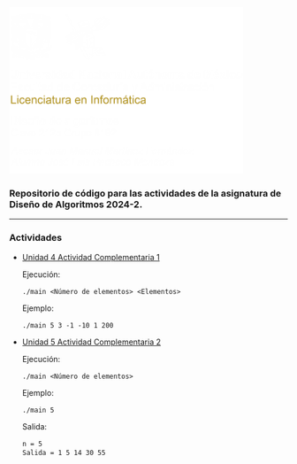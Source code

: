 <img src="./assets/2125-header-w.png" height="300">


### Repositorio de código para las actividades de la asignatura de Diseño de Algoritmos 2024-2.

---
### Actividades

+ [Unidad 4 Actividad Complementaria 1](https://github.com/jpachecomendoza/2125-Algoritmos-2024-2/blob/Unidad-4-Actividad-Complementaria-1/main.c)
    
    Ejecución:
    ```shell
    ./main <Número de elementos> <Elementos>
    ```
    Ejemplo: 
    ```shell
    ./main 5 3 -1 -10 1 200
    ```
+ [Unidad 5 Actividad Complementaria 2](https://github.com/jpachecomendoza/2125-Algoritmos-2024-2/blob/Unidad-5-Actividad-Complementaria-2/main.c)
    
    Ejecución:
    ```shell
    ./main <Número de elementos>
    ```
    Ejemplo: 
    ```shell
    ./main 5
    ```
    Salida:
    ```shell
    n = 5
    Salida = 1 5 14 30 55
    ```